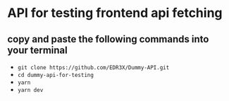 # API for testing frontend api fetching

## copy and paste the following commands into your terminal

- `git clone https://github.com/EDR3X/Dummy-API.git`
- `cd dummy-api-for-testing`
- `yarn`
- `yarn dev`
